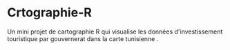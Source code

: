 # Crtographie-R
 Un mini projet de cartographie R qui visualise les données d'investissement touristique par gouvernerat dans la carte tunisienne .
